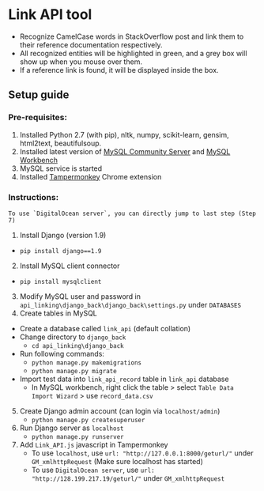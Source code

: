 # Link API tool
* Recognize CamelCase words in StackOverflow post and link them to their reference documentation respectively.
* All recognized entities will be highlighted in green, and a grey box will show up when you mouse over them.
* If a reference link is found, it will be displayed inside the box.

## Setup guide
### Pre-requisites:
1.  Installed Python 2.7 (with pip), nltk, numpy, scikit-learn, gensim, html2text, beautifulsoup.
2.  Installed latest version of [MySQL Community Server](https://dev.mysql.com/downloads/mysql/) and [MySQL Workbench](http://dev.mysql.com/downloads/workbench/)
3.  MySQL service is started
4.  Installed [Tampermonkey](https://chrome.google.com/webstore/detail/tampermonkey/dhdgffkkebhmkfjojejmpbldmpobfkfo?hl=en) Chrome extension 

### Instructions:
```
To use `DigitalOcean server`, you can directly jump to last step (Step 7)
```
1. Install Django (version 1.9)
  * `pip install django==1.9`
2. Install MySQL client connector
  * `pip install mysqlclient`
3. Modify MySQL user and password in  `api_linking\django_back\django_back\settings.py` under `DATABASES`
4. Create tables in MySQL
  * Create a database called `link_api` (default collation)
  * Change directory to `django_back`
    * `cd api_linking\django_back`
  * Run following commands:
    * `python manage.py makemigrations`
    * `python manage.py migrate`
  * Import test data into `link_api_record` table in `link_api` database
    * In MySQL workbench, right click the table > select `Table Data Import Wizard` > use `record_data.csv`
5. Create Django admin account (can login via `localhost/admin`)
    * `python manage.py createsuperuser`
6. Run Django server as `localhost`
    * `python manage.py runserver`
7. Add `Link_API.js` javascript in Tampermonkey
    * To use `localhost`, use `url: "http://127.0.0.1:8000/geturl/"` under `GM_xmlhttpRequest` (Make sure localhost has started)
    * To use `DigitalOcean server`, use `url: "http://128.199.217.19/geturl/"` under `GM_xmlhttpRequest`

